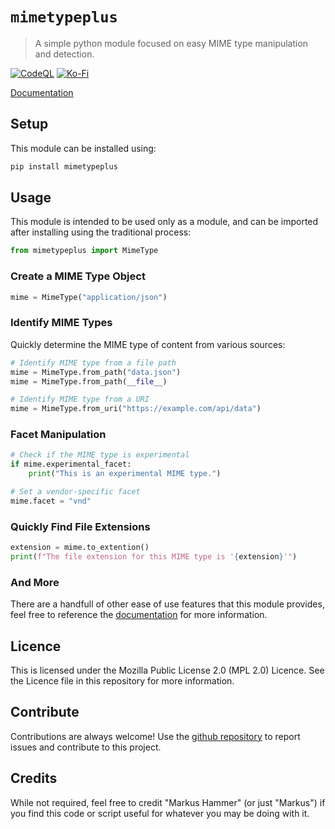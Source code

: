 
# `mimetypeplus`

> A simple python module focused on easy MIME type manipulation and detection.

[![CodeQL](https://github.com/MarkusHammer/mimetypeplus-python/actions/workflows/github-code-scanning/codeql/badge.svg)](https://github.com/MarkusHammer/mimetypeplus-python/actions/workflows/github-code-scanning/codeql) [![Ko-Fi](https://img.shields.io/badge/Ko--fi-F16061?style=for-the-badge&logo=ko-fi&logoColor=white)](https://ko-fi.com/markushammer)

[Documentation](https://MarkusHammer.github.io/mimetypeplus-python)

## Setup

This module can be installed using:

```bash
pip install mimetypeplus
```

## Usage

This module is intended to be used only as a module, and can be imported after installing using the traditional process:

```python
from mimetypeplus import MimeType
```

### Create a MIME Type Object

```python
mime = MimeType("application/json")
```

### Identify MIME Types

Quickly determine the MIME type of content from various sources:

```python
# Identify MIME type from a file path
mime = MimeType.from_path("data.json")
mime = MimeType.from_path(__file__)

# Identify MIME type from a URI
mime = MimeType.from_uri("https://example.com/api/data")
```

### Facet Manipulation

```python
# Check if the MIME type is experimental
if mime.experimental_facet:
    print("This is an experimental MIME type.")

# Set a vendor-specific facet
mime.facet = "vnd"
```

### Quickly Find File Extensions

```python
extension = mime.to_extention()
print(f"The file extension for this MIME type is '{extension}'")
```

### And More

There are a handfull of other ease of use features that this module provides, feel free to reference the [documentation](https://MarkusHammer.github.io/mimetypeplus-python) for more information.

## Licence

This is licensed under the Mozilla Public License 2.0 (MPL 2.0) Licence. See the Licence file in this repository for more information.

## Contribute

Contributions are always welcome!
Use the [github repository](https://github.com/MarkusHammer/mimetypeplus-python) to report issues and contribute to this project.

## Credits

While not required, feel free to credit "Markus Hammer" (or just "Markus") if you find this code or script useful for whatever you may be doing with it.
